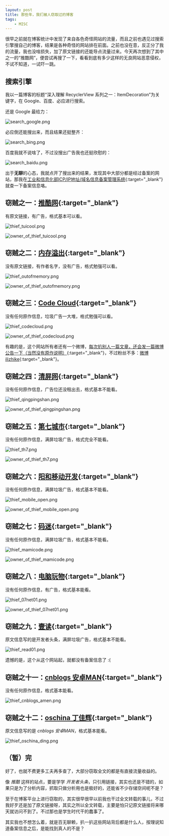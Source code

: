 ```yaml
---
layout: post
title: 那些年，我们被人窃取过的博客
tags:
    - MISC
---
```


很早之前就在博客统计中发现了来自各色奇怪网站的流量，而且之前也遇见过搜索引擎搜自己的博客，结果是各种奇怪的网站排在前面。之前也没在意，反正分了我的流量，我也没啥损失，加了原文链接的还能导点流量过来。今天再次想到了其中之一的“推酷网”，便尝试再搜了一下，看看到底有多少这样的无良网站恶意侵权，不试不知道，一试吓一跳。

## 搜索引擎

我以一篇博客的标题“深入理解 RecyclerView 系列之一：ItemDecoration”为关键字，在 Google、百度、必应进行搜索。

还是 Google 最给力：

![search_google.png](/img/201606/search_google.png)

必应倒还能搜出来，而且结果还挺整齐：

![search_bing.png](/img/201606/search_bing.png)

百度我就不说啥了，不过没搜出广告我也还挺欣慰的：

![search_baidu.png](/img/201606/search_baidu.png)

出于**无聊**的心态，我就点开了搜出来的结果，发现其中大部分都是经过备案的网站，那我在[工业和信息化部ICP/IP地址/域名信息备案管理系统](http://www.miitbeian.gov.cn/publish/query/indexFirst.action){:target="_blank"}就查一下备案信息咯。

## 窃贼之一：[推酷网](http://www.tuicool.com/articles/fIbuYfI){:target="_blank"}

有原文链接，有广告，格式基本可以看。

![thief_tuicool.png](/img/201606/thief_tuicool.png)

![owner_of_thief_tuicool.png](/img/201606/owner_of_thief_tuicool.png)

## 窃贼之二：[内存溢出](http://ju.outofmemory.cn/entry/249642){:target="_blank"}

没有原文链接，有作者名字，没有广告，格式勉强可以看。

![thief_outofmemory.png](/img/201606/thief_outofmemory.png)

![owner_of_thief_outofmemory.png](/img/201606/owner_of_thief_outofmemory.png)

## 窃贼之三：[Code Cloud](http://codecloud.net/9156.html){:target="_blank"}

没有任何原作信息，垃圾广告一大堆，格式勉强可以看。

![thief_codecloud.png](/img/201606/thief_codecloud.png)

![owner_of_thief_codecloud.png](/img/201606/owner_of_thief_codecloud.png)

有趣的是，这个网站所有者还有一个微博，[每次扒别人一篇文章，还会发一篇微博公告一下（当然没有原作说明）](http://weibo.com/2585118003/DAgguCrYL?type=comment){:target="_blank"}，不过粉丝不多：[微博 ilizhike](http://weibo.com/ilizhike){:target="_blank"}。

## 窃贼之四：[清屏网](http://www.qingpingshan.com/bc/xg/72227.html){:target="_blank"}

没有任何原作信息，广告位还没租出去，格式基本不能看。

![thief_qingpingshan.png](/img/201606/thief_qingpingshan.png)

![owner_of_thief_qingpingshan.png](/img/201606/owner_of_thief_qingpingshan.png)

## 窃贼之五：[第七城市](http://www.th7.cn/Program/Android/201604/794419.shtml){:target="_blank"}

没有任何原作信息，满屏垃圾广告，格式完全不能看。

![thief_th7.png](/img/201606/thief_th7.png)

![owner_of_thief_th7.png](/img/201606/owner_of_thief_th7.png)

## 窃贼之六：[阳和移动开发](http://www.mobile-open.com/2016/966306.html){:target="_blank"}

没有任何原作信息，满屏垃圾广告，格式基本不能看。

![thief_mobile_open.png](/img/201606/thief_mobile_open.png)

![owner_of_thief_mobile_open.png](/img/201606/owner_of_thief_mobile_open.png)

## 窃贼之七：[码迷](http://mamicode.com/info-detail-1348944.html){:target="_blank"}

没有任何原作信息，满屏垃圾广告，格式基本不能看。

![thief_mamicode.png](/img/201606/thief_mamicode.png)

![owner_of_thief_mamicode.png](/img/201606/owner_of_thief_mamicode.png)

## 窃贼之八：[电脑玩物](http://www.07net01.com/2016/06/1582100.html){:target="_blank"}

没有任何原作信息，有广告，格式基本能看。

![thief_07net01.png](/img/201606/thief_07net01.png)

![owner_of_thief_07net01.png](/img/201606/owner_of_thief_07net01.png)

## 窃贼之九：[壹读](https://read01.com/3RaKy2.html){:target="_blank"}

原文信息写的是开发者头条，满屏垃圾广告，格式基本不能看。

![thief_read01.png](/img/201606/thief_read01.png)

遗憾的是，这个从这个网站起，就都没有备案信息了 :(

## 窃贼之十一：[cnblogs 安卓MAN](http://www.cnblogs.com/apkbus/p/5506301.html){:target="_blank"}

没有任何原作信息，格式基本能看。

![thief_cnblogs_amen.png](/img/201606/thief_cnblogs_amen.png)

## 窃贼之十二：[oschina 丁佳辉](http://my.oschina.net/u/1177694/blog/695022){:target="_blank"}

原文信息写的是 _cnblogs 安卓MAN_，格式基本能看。

![thief_oschina_ding.png](/img/201606/thief_oschina_ding.png)

## （暂）完

好了，也就不费更多工夫再多查了，大部分窃取全文的都是有直接流量收益的。

像 _推酷_ 这样的站点，要是学学 _开发者头条_，只引用链接，其实也还是不错的，如果只是为了分析内容，抓取只做分析用也是极好的，还能省不少存储空间呢不是？

至于在博客平台上进行窃取的，其实很早很早以前我也干过全文转载的事儿，不过我好歹还是加了原文链接呀，其实之所以全文转载，主要是怕只记原文链接将来哪天就访问不到了。不过那也是学生时代干的蠢事了。

其实我也不想怎么着，就是百无聊赖，扒一扒这些网站背后都是什么人，按理说知道备案信息之后，是能找到真人的不是？
